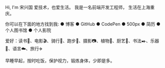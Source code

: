 Hi, I'm 宋兴国
爱技术，也爱生活。
我是一名前端开发工程师， 生活在上海重庆。

你可以在下面的地方找到我:
● 博客
● GitHub
● CodePen
● 500px
● 简历
● 个人图书馆
● 个人影院

爱好️：读书📖、电影🎬、骑行🚴‍、跑步🏃、摄影📷、植物🌳、厨艺🥬、书法✒️、乐器🎸、语言☁️、旅行✈️

早睡早起，按时吃饭，保护视力，锻炼身体，少即是多。
